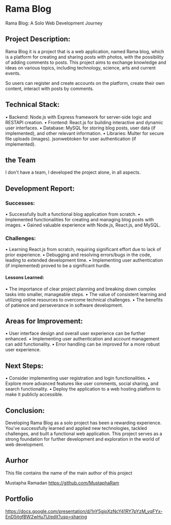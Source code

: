 # Rama Blog

Rama Blog: A Solo Web Development Journey


## Project Description:
Rama Blog it is a project that is a web application, named Rama blog, which is a platform for creating and sharing posts with photos, with the possibility of adding comments to posts.
This project aims to exchange knowledge and ideas on various topics, including technology, science, arts and current events.

So users can register and create accounts on the platform, create their own content, interact with posts by comments.


## Technical Stack:
•	Backend: Node.js with Express framework for server-side logic and RESTAPI creation.
•	Frontend: React.js for building interactive and dynamic user interfaces.
•	Database: MySQL for storing blog posts, user data (if implemented), and other relevant information.
•	Libraries: Multer for secure file uploads (images).
               jsonwebtoken for user authentication (if implemented).


## the Team
I don't have a team, I developed the project alone, in all aspects.


## Development Report:
### Successes:
•	Successfully built a functional blog application from scratch.
•	Implemented functionalities for creating and managing blog posts with images.
•	Gained valuable experience with Node.js, React.js, and MySQL.

### Challenges:
•	Learning React.js from scratch, requiring significant effort due to lack of prior experience.
•	Debugging and resolving errors/bugs in the code, leading to extended development time.
•	Implementing user authentication (if implemented) proved to be a significant hurdle.

#### Lessons Learned:
•	The importance of clear project planning and breaking down complex tasks into smaller, manageable steps.
•	The value of consistent learning and utilizing online resources to overcome technical challenges.
•	The benefits of patience and perseverance in software development.


## Areas for Improvement:
•	User interface design and overall user experience can be further enhanced.
•	Implementing user authentication and account management can add functionality.
•	Error handling can be improved for a more robust user experience.


## Next Steps:
•	Consider implementing user registration and login functionalities.
•	Explore more advanced features like user comments, social sharing, and search functionality.
•	Deploy the application to a web hosting platform to make it publicly accessible.


## Conclusion:
Developing Rama Blog as a solo project has been a rewarding experience. You've successfully learned and applied new technologies, tackled challenges, and built a functional web application. This project serves as a strong foundation for further development and exploration in the world of web development.

## Aurhor
This file contains the name of the main author of this project

Mustapha Ramadan https://github.com/MustaphaRam

## Portfolio

https://docs.google.com/presentation/d/1nY5gjoXzNcY41RY7pYzM_vqFYx-EnD5itgfBW2wHu7U/edit?usp=sharing
